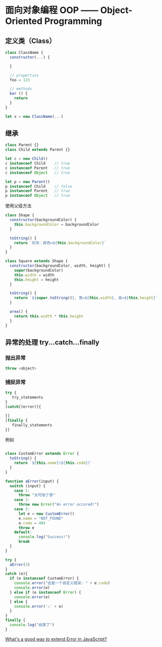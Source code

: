 # 面向对象编程 OOP —— Object-Oriented Programming

## 定义类（Class）

```js
class ClassName {
  constructor(...) {

  }

  // properties
  foo = 123

  // methods
  bar () {
    return
  }
}

let x = new ClassName(...)
```

## 继承

```js
class Parent {}
class Child extends Parent {}

let c = new Child()
c instanceof Child    // true
c instanceof Parent   // true
c instanceof Object   // true

let p = new Parent()
p instanceof Child    // false
p instanceof Parent   // true
p instanceof Object   // true
```

使用父级方法

```js
class Shape {
  constructor(backgroundColor) {
    this.backgroundColor = backgroundColor
  }

  toString() {
    return `形状：颜色=${this.backgroundColor}`
  }
}

class Square extends Shape {
  constructor(backgroundColor, width, height) {
    super(backgroundColor)
    this.width = width
    this.height = height
  }

  toString() {
    return `${super.toString()}, 宽=${this.width}, 高=${this.height}`
  }

  area() {
    return this.width * this.height
  }
}
```

## 异常的处理 try...catch...finally

### 抛出异常

```js
throw <object>
```

### 捕捉异常

``` js
try {
   try_statements
}
[catch[(error)]{

}]
[finally {
   finally_statements
}]
```

例如

```js

class CustomError extends Error {
  toString() {
    return `${this.name}(${this.code})`
  }
}

function aError(input) {
  switch (input) {
    case 1:
      throw "太可怕了😨"
    case 2:
      throw new Error("An error occured!")
    case 3:
      let e = new CustomError()
      e.name = "NOT_FOUND"
      e.code = 404
      throw e
    default:
      console.log("Success!")
      break
  }
}

try {
  aError(3)
}
catch (e){
  if (e instanceof CustomError) {
    console.error("这是一个自定义错误: " + e.code)
    console.error(e)
  } else if (e instanceof Error) {
    console.error(e)
  } else {
    console.error('⚠️' + e)
  }
}
finally {
  console.log("结束了")
}
```


[What's a good way to extend Error in JavaScript?](https://stackoverflow.com/questions/1382107/whats-a-good-way-to-extend-error-in-javascript)